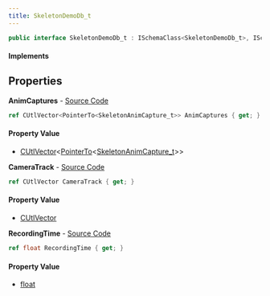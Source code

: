 ```yaml
---
title: SkeletonDemoDb_t
---
```


```csharp
public interface SkeletonDemoDb_t : ISchemaClass<SkeletonDemoDb_t>, ISchemaField, ISchemaClass, INativeHandle
```

#### Implements

## Properties

**AnimCaptures** - [Source Code](https://github.com/swiftly-solution/swiftlys2/blob/main/managed/src/SwiftlyS2.Generated/Schemas/Interfaces/SkeletonDemoDb_t.cs#L16)

```csharp
ref CUtlVector<PointerTo<SkeletonAnimCapture_t>> AnimCaptures { get; }
```

#### Property Value

- [CUtlVector](/docs/api/shared/natives/cutlvector-1)<[PointerTo](/docs/api/shared/natives/pointerto-1)<[SkeletonAnimCapture_t](/docs/api/shared/schemadefinitions/skeletonanimcapture_t)>>

**CameraTrack** - [Source Code](https://github.com/swiftly-solution/swiftlys2/blob/main/managed/src/SwiftlyS2.Generated/Schemas/Interfaces/SkeletonDemoDb_t.cs#L19)

```csharp
ref CUtlVector CameraTrack { get; }
```

#### Property Value

- [CUtlVector](/docs/api/shared/natives/cutlvector)

**RecordingTime** - [Source Code](https://github.com/swiftly-solution/swiftlys2/blob/main/managed/src/SwiftlyS2.Generated/Schemas/Interfaces/SkeletonDemoDb_t.cs#L21)

```csharp
ref float RecordingTime { get; }
```

#### Property Value

- [float](https://learn.microsoft.com/dotnet/api/system.single)

